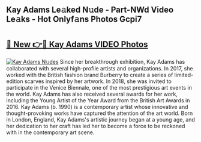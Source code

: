 ## Kay Adams Le𝚊ked N𝚞de - Part-NWd Video Le𝚊ks - Hot Onlyf𝚊ns Photos Gcpi7

# <h2><a href="http://ac41639.deff.icu/?id=Kay+Adams">🔗 New 👉🔴 Kay Adams VIDEO Photos</a></h2>

[![Kay Adams N𝚞des](https://i.imgur.com/rIISA9y.gif)](http://ac41639.deff.icu/?id=Kay+Adams)
Since her breakthrough exhibition, Kay Adams has collaborated with several high-profile artists and organizations. In 2017, she worked with the British fashion brand Burberry to create a series of limited-edition scarves inspired by her artwork. In 2018, she was invited to participate in the Venice Biennale, one of the most prestigious art events in the world. Kay Adams has also received several awards for her work, including the Young Artist of the Year Award from the British Art Awards in 2016. Kay Adams (b. 1990) is a contemporary artist whose innovative and thought-provoking works have captured the attention of the art world. Born in London, England, Kay Adams's artistic journey began at a young age, and her dedication to her craft has led her to become a force to be reckoned with in the contemporary art scene.
